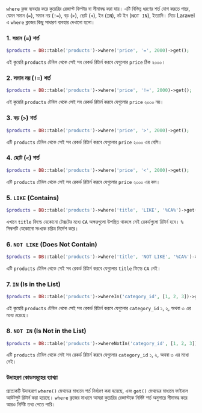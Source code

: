 `where` ক্লজ ব্যবহার করে কুয়েরির রেজাল্ট ফিল্টার বা সীমাবদ্ধ করা যায়। এটি বিভিন্ন ধরণের শর্ত যোগ করতে পারে, যেমন সমান (`=`), সমান নয় (`!=`), বড় (`>`), ছোট (`<`), ইন (`IN`), নট ইন (`NOT IN`), ইত্যাদি। নিচে Laravel এ `where` ক্লজের কিছু সাধারণ ব্যবহার দেখানো হলো।

### 1. সমান (`=`) শর্ত

```php
$products = DB::table('products')->where('price', '=', 2000)->get();
```

এই কুয়েরি `products` টেবিল থেকে সেই সব রেকর্ড রিটার্ন করবে যেগুলোর `price` ঠিক ২০০০।

### 2. সমান নয় (`!=`) শর্ত

```php
$products = DB::table('products')->where('price', '!=', 2000)->get();
```

এই কুয়েরি `products` টেবিল থেকে সেই সব রেকর্ড রিটার্ন করবে যেগুলোর `price` ২০০০ নয়।

### 3. বড় (`>`) শর্ত

```php
$products = DB::table('products')->where('price', '>', 2000)->get();
```

এটি `products` টেবিল থেকে সেই সব রেকর্ড রিটার্ন করবে যেগুলোর `price` ২০০০ এর বেশি।

### 4. ছোট (`<`) শর্ত

```php
$products = DB::table('products')->where('price', '<', 2000)->get();
```

এটি `products` টেবিল থেকে সেই সব রেকর্ড রিটার্ন করবে যেগুলোর `price` ২০০০ এর কম।

### 5. `LIKE` (Contains)

```php
$products = DB::table('products')->where('title', 'LIKE', '%CA%')->get();
```

এখানে `title` ফিল্ডে যেকোনো টেক্সটের মধ্যে `CA` অক্ষরগুলো উপস্থিত থাকলে সেই রেকর্ডগুলো রিটার্ন হবে। `%` সিম্বলটি যেকোনো সংখ্যক চরিত্র নির্দেশ করে।

### 6. `NOT LIKE` (Does Not Contain)

```php
$products = DB::table('products')->where('title', 'NOT LIKE', '%CA%')->get();
```

এটি `products` টেবিল থেকে সেই সব রেকর্ড রিটার্ন করবে যেগুলোর `title` ফিল্ডে `CA` নেই।

### 7. `IN` (Is in the List)

```php
$products = DB::table('products')->whereIn('category_id', [1, 2, 3])->get();
```

এই কুয়েরি `products` টেবিল থেকে সেই সব রেকর্ড রিটার্ন করবে যেগুলোর `category_id` ১, ২, অথবা ৩ এর মধ্যে রয়েছে।

### 8. `NOT IN` (Is Not in the List)

```php
$products = DB::table('products')->whereNotIn('category_id', [1, 2, 3])->get();
```

এটি `products` টেবিল থেকে সেই সব রেকর্ড রিটার্ন করবে যেগুলোর `category_id` ১, ২, অথবা ৩ এর মধ্যে নেই।

### উদাহরণ কোডসমূহের ব্যাখ্যা

প্রত্যেকটি উদাহরণে `where()` মেথডের মাধ্যমে শর্ত নির্ধারণ করা হয়েছে, এবং `get()` মেথডের মাধ্যমে ফাইনাল আউটপুট রিটার্ন করা হয়েছে। `where` ক্লজের মাধ্যমে আমরা কুয়েরির রেজাল্টকে নির্দিষ্ট শর্ত অনুসারে সীমাবদ্ধ করে আরও নির্দিষ্ট তথ্য পেতে পারি।
